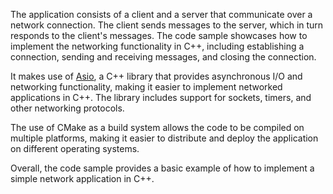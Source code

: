 The application consists of a client and a server that communicate over a network connection. The client sends messages to the server, which in turn responds to the client's messages. The code sample showcases how to implement the networking functionality in C++, including establishing a connection, sending and receiving messages, and closing the connection.

It makes use of [Asio](https://think-async.com/Asio/), a C++ library that provides asynchronous I/O and networking functionality, making it easier to implement networked applications in C++. The library includes support for sockets, timers, and other networking protocols.

The use of CMake as a build system allows the code to be compiled on multiple platforms, making it easier to distribute and deploy the application on different operating systems.

Overall, the code sample provides a basic example of how to implement a simple network application in C++.
